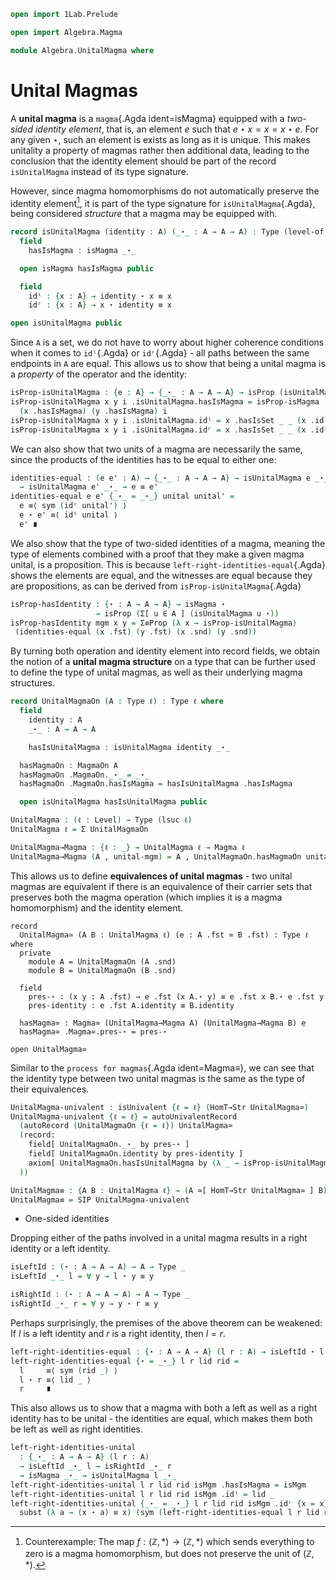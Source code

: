 
```agda
open import 1Lab.Prelude

open import Algebra.Magma

module Algebra.UnitalMagma where
```

<!--
```agda
private variable
  ℓ ℓ₁ : Level
  A : Type ℓ
```
-->

# Unital Magmas

A **unital magma** is a `magma`{.Agda ident=isMagma} equipped with a
_two-sided identity element_, that is, an element $e$ such that
$e \star x = x = x \star e$. For any given $\star$, such an element is
exists as long as it is unique. This makes unitality a property of
magmas rather then additional data, leading to the conclusion that the
identity element should be part of the record `isUnitalMagma` instead
of its type signature.

However, since magma homomorphisms do not automatically preserve the
identity element[^1], it is part of the type signature for
`isUnitalMagma`{.Agda}, being considered _structure_ that a magma may be
equipped with.

[^1]: Counterexample: The map $f : (\mathbb{Z}, *) \to (\mathbb{Z}, *)$
which sends everything to zero is a magma homomorphism, but does not
preserve the unit of $(\mathbb{Z}, *)$.

```agda
record isUnitalMagma (identity : A) (_⋆_ : A → A → A) : Type (level-of A) where
  field
    hasIsMagma : isMagma _⋆_

  open isMagma hasIsMagma public

  field
    idˡ : {x : A} → identity ⋆ x ≡ x
    idʳ : {x : A} → x ⋆ identity ≡ x

open isUnitalMagma public
```

Since `A` is a set, we do not have to worry about higher coherence
conditions when it comes to `idˡ`{.Agda} or `idʳ`{.Agda} - all paths
between the same endpoints in `A` are equal. This allows us to show that
being a unital magma is a _property_ of the operator and the identity:

```agda
isProp-isUnitalMagma : {e : A} → {_⋆_ : A → A → A} → isProp (isUnitalMagma e _⋆_)
isProp-isUnitalMagma x y i .isUnitalMagma.hasIsMagma = isProp-isMagma
  (x .hasIsMagma) (y .hasIsMagma) i
isProp-isUnitalMagma x y i .isUnitalMagma.idˡ = x .hasIsSet _ _ (x .idˡ) (y .idˡ) i
isProp-isUnitalMagma x y i .isUnitalMagma.idʳ = x .hasIsSet _ _ (x .idʳ) (y .idʳ) i
```

We can also show that two units of a magma are necessarily the same,
since the products of the identities has to be equal to either one:

```agda
identities-equal : (e e' : A) → {_⋆_ : A → A → A} → isUnitalMagma e _⋆_
  → isUnitalMagma e' _⋆_ → e ≡ e'
identities-equal e e' {_⋆_ = _⋆_} unital unital' =
  e ≡⟨ sym (idʳ unital') ⟩
  e ⋆ e' ≡⟨ idˡ unital ⟩
  e' ∎
```

We also show that the type of two-sided identities of a magma,
meaning the type of elements combined with a proof that they make a
given magma unital, is a proposition. This is because
`left-right-identities-equal`{.Agda} shows the elements are equal,
and the witnesses are equal because they are propositions, as can
be derived from `isProp-isUnitalMagma`{.Agda}

```agda
isProp-hasIdentity : {⋆ : A → A → A} → isMagma ⋆
                   → isProp (Σ[ u ∈ A ] (isUnitalMagma u ⋆))
isProp-hasIdentity mgm x y = Σ≡Prop (λ x → isProp-isUnitalMagma)
 (identities-equal (x .fst) (y .fst) (x .snd) (y .snd))
```

By turning both operation and identity element into record fields,
we obtain the notion of a **unital magma structure** on a type
that can be further used to define the type of unital magmas,
as well as their underlying magma structures.

```agda
record UnitalMagmaOn (A : Type ℓ) : Type ℓ where
  field
    identity : A
    _⋆_ : A → A → A

    hasIsUnitalMagma : isUnitalMagma identity _⋆_

  hasMagmaOn : MagmaOn A
  hasMagmaOn .MagmaOn._⋆_ = _⋆_
  hasMagmaOn .MagmaOn.hasIsMagma = hasIsUnitalMagma .hasIsMagma

  open isUnitalMagma hasIsUnitalMagma public

UnitalMagma : (ℓ : Level) → Type (lsuc ℓ)
UnitalMagma ℓ = Σ UnitalMagmaOn

UnitalMagma→Magma : {ℓ : _} → UnitalMagma ℓ → Magma ℓ
UnitalMagma→Magma (A , unital-mgm) = A , UnitalMagmaOn.hasMagmaOn unital-mgm
```

This allows us to define **equivalences of unital magmas** - two unital
magmas are equivalent if there is an equivalence of their carrier sets
that preserves both the magma operation (which implies it is a magma
homomorphism) and the identity element.

```
record
  UnitalMagma≃ (A B : UnitalMagma ℓ) (e : A .fst ≃ B .fst) : Type ℓ where
  private
    module A = UnitalMagmaOn (A .snd)
    module B = UnitalMagmaOn (B .snd)

  field
    pres-⋆ : (x y : A .fst) → e .fst (x A.⋆ y) ≡ e .fst x B.⋆ e .fst y
    pres-identity : e .fst A.identity ≡ B.identity
    
  hasMagma≃ : Magma≃ (UnitalMagma→Magma A) (UnitalMagma→Magma B) e
  hasMagma≃ .Magma≃.pres-⋆ = pres-⋆

open UnitalMagma≃
```

Similar to the `process for magmas`{.Agda ident=Magma≡}, we can see that
the identity type between two unital magmas is the same as the type of
their equivalences.

```agda
UnitalMagma-univalent : isUnivalent {ℓ = ℓ} (HomT→Str UnitalMagma≃)
UnitalMagma-univalent {ℓ = ℓ} = autoUnivalentRecord
  (autoRecord (UnitalMagmaOn {ℓ = ℓ}) UnitalMagma≃
  (record:
    field[ UnitalMagmaOn._⋆_ by pres-⋆ ]
    field[ UnitalMagmaOn.identity by pres-identity ]
    axiom[ UnitalMagmaOn.hasIsUnitalMagma by (λ _ → isProp-isUnitalMagma) ]
  ))

UnitalMagma≡ : {A B : UnitalMagma ℓ} → (A ≃[ HomT→Str UnitalMagma≃ ] B) ≃ (A ≡ B)
UnitalMagma≡ = SIP UnitalMagma-univalent 
```

* One-sided identities

Dropping either of the paths involved in a unital magma results in a
right identity or a left identity.

```agda
isLeftId : (⋆ : A → A → A) → A → Type _
isLeftId _⋆_ l = ∀ y → l ⋆ y ≡ y

isRightId : (⋆ : A → A → A) → A → Type _
isRightId _⋆_ r = ∀ y → y ⋆ r ≡ y
```

Perhaps surprisingly, the premises of the above theorem can be weakened:
If $l$ is a left identity and $r$ is a right identity, then $l = r$.

```agda
left-right-identities-equal : {⋆ : A → A → A} (l r : A) → isLeftId ⋆ l → isRightId ⋆ r → l ≡ r
left-right-identities-equal {⋆ = _⋆_} l r lid rid =
  l     ≡⟨ sym (rid _) ⟩
  l ⋆ r ≡⟨ lid _ ⟩
  r     ∎
```

This also allows us to show that a magma with both a left as well as a
right identity has to be unital - the identities are equal, which makes
them both be left as well as right identities.

```agda
left-right-identities-unital
  : {_⋆_ : A → A → A} (l r : A)
  → isLeftId _⋆_ l → isRightId _⋆_ r
  → isMagma _⋆_ → isUnitalMagma l _⋆_
left-right-identities-unital l r lid rid isMgm .hasIsMagma = isMgm
left-right-identities-unital l r lid rid isMgm .idˡ = lid _
left-right-identities-unital {_⋆_ = _⋆_} l r lid rid isMgm .idʳ {x = x} =
  subst (λ a → (x ⋆ a) ≡ x) (sym (left-right-identities-equal l r lid rid)) (rid _)
```


